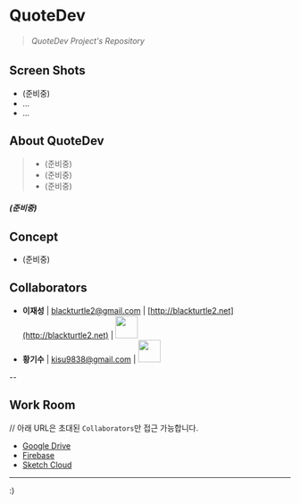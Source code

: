 # QuoteDev
> ###### QuoteDev Project's Repository

## Screen Shots

* (준비중)
* ...
* ...


## About QuoteDev

> - (준비중)
> - (준비중)
> - (준비중)

##### ***(준비중)***


## Concept

- (준비중)

## Collaborators

- **이재성** | [blackturtle2@gmail.com](blackturtle2@gmail.com) | [http://blackturtle2.net](http://blackturtle2.net) | [<img src = "https://assets-cdn.github.com/images/modules/logos_page/GitHub-Logo.png" width = 40>](https://github.com/blackturtle2)
- **황기수** | [kisu9838@gmail.com](kisu9838@gmail.com) | [<img src = "https://assets-cdn.github.com/images/modules/logos_page/GitHub-Logo.png" width = 40>](https://github.com/GisuHwang)

--

## Work Room
// 아래 URL은 초대된 `Collaborators`만 접근 가능합니다.

- [Google Drive](https://drive.google.com/drive/folders/0Bzkoa5bS_ZlpYkt4RWxxdXdfUmc?usp=sharing)
- [Firebase](https://console.firebase.google.com/project/quotedev-29319/overview)
- [Sketch Cloud](https://sketch.cloud/s/l15mK)

---
:)




